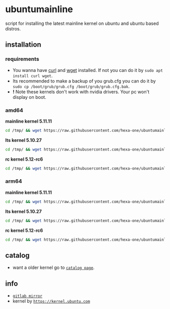 # ubuntumainline
script for installing the latest mainline kernel on ubuntu and ubuntu based distros.

## installation

### requirements

- You wanna have [curl](https://curl.haxx.se/) and [wget](https://www.gnu.org/software/wget/) installed. If not you can do it by `sudo apt install curl wget`.
- Its recommended to make a backup of you grub.cfg you can do it by `sudo cp /boot/grub/grub.cfg /boot/grub/grub.cfg.bak`.
- **!** Note these kernels don't work with nvidia drivers. Your pc won't display on boot.

### amd64

**mainline kernel 5.11.11**

```bash
cd /tmp/ && wget https://raw.githubusercontent.com/hexa-one/ubuntumainline/main/catalog/5.11.11/install.sh && chmod +x install.sh && sudo ./install.sh -amd
```
**lts kernel 5.10.27**
```bash
cd /tmp/ && wget https://raw.githubusercontent.com/hexa-one/ubuntumainline/main/catalog/5.10.27/install.sh && chmod +x install.sh && sudo ./install.sh -amd
```

**rc kernel 5.12-rc6**
```bash
cd /tmp/ && wget https://raw.githubusercontent.com/hexa-one/ubuntumainline/main/catalog/5.12-rc6/install.sh && chmod +x install.sh && sudo ./install.sh -amd
```

### arm64

**mainline kernel 5.11.11**
```bash
cd /tmp/ && wget https://raw.githubusercontent.com/hexa-one/ubuntumainline/main/catalog/5.11.11/install.sh && chmod +x install.sh && sudo ./install.sh -arm
```

**lts kernel 5.10.27**
```bash
cd /tmp/ && wget https://raw.githubusercontent.com/hexa-one/ubuntumainline/main/catalog/5.10.27/install.sh && chmod +x install.sh && sudo ./install.sh -arm
```

**rc kernel 5.12-rc6**
```bash
cd /tmp/ && wget https://raw.githubusercontent.com/hexa-one/ubuntumainline/main/catalog/5.12-rc6/install.sh && chmod +x install.sh && sudo ./install.sh -arm
```

## catalog

- want a older kernel go to [`catalog page`](../catalog/README.md).

## info

- [`gitlab mirror`](https://gitlab.com/HexaOneOfficial/ubuntumainline)
- kernel by [`https://kernel.ubuntu.com`](https://kernel.ubuntu.com/)
